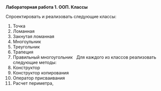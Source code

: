 **Лабораторная работа 1. ООП. Классы**

Спроектировать и реализовать следующие классы:
&nbsp;
1. Точка
2. Ломанная
3. Закнутая ломанная
4. Многоульник
5. Треугольник 
6. Трапеция 
7. Правильный многоугольник
&nbsp;
Для каждого из классов реализовать следующие методы:
1. Конструктор
2. Конструктор копирования
3. Оператор присваивания 
4. Расчет периметра, 
